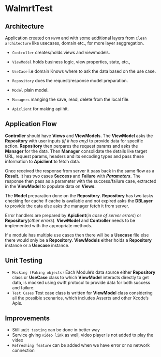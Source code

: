# WalmrtTest

## Architecture

Application created on ```MVVM``` and with some additional layers from ```Clean architecture``` like usecases, domain etc., for more layer seggregation. 

- ```Controller``` creates/holds views and viewmodels. 

- ```ViewModel``` holds business logic, view properties, state, etc.,

- ```UseCase``` i.e domain Knows where to ask the data based on the use case.

- ```Repository``` does the request/response model preparation.

- ```Model``` plain model.

- ```Managers``` manging the save, read, delete from the local file.

- ```Apiclient``` for making api hit.

## Application Flow

**Controller** should have **Views** and **ViewModels**. The **ViewModel** asks the **Repository** with user inputs *(if it has any)* to provide data for specific action. **Repository** then perpares the request params and asks the **Manager** for the data. Then **Manager** consolidate the details like target URL, request params, headers and its encoding types and pass these information to **Apiclient** to fetch data.

Once received the response from server it pass back in the same flow as a **Result**. It has two cases **Success** and **Failure** with ***Parameters***. The response then pass as a parameter with the success/failure case, extracted in the **ViewModel** to populate data on **Views**.

The **Model** preparation done on the **Repository**. **Repository** has two tasks checking for cache if cache is available and not expired asks the **DBLayer** to provide the data else asks the manager fetch it from server.

Error handlers are prepared by **Apiclient**(*in case of server errors*) or **Repository**(*other errors*). **ViewModel** and **Controller** needs to be implemented with the appropriate methods.

If a module has multiple use cases then there will be a **Usecase** file else there would only be a **Repository**. 
**ViewModels** either holds a **Repository** instance or a **Usecase** instance.


## Unit Testing

- ```Mocking (Faking objects)``` Each Module’s data source either **Repository** class or **UseCase** class to which **ViewModel** interacts directly to get data, is mocked using swift protocol to provide data for both success and failure.
- ```Test Cases``` Test case class is written for **ViewModel** class considering  all the possible scenarios, which includes Asserts and other Xcode’s  Apis.

## Improvements 
- Still ```unit testing``` can be done in better way 
- Service giving ```video link``` as well, video player is not added to play the video 
- ```Refreshing feature``` can be added when we have error or no network connection 
